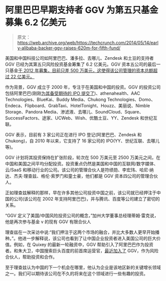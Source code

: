 # 阿里巴巴早期支持者 GGV 为第五只基金募集 6.2 亿美元

> 原文：<https://web.archive.org/web/https://techcrunch.com/2014/05/14/early-alibaba-backer-ggv-raises-620m-for-fifth-fund/>

美国和中国科技公司如阿里巴巴、潘多拉、去哪儿、Zendesk 和土豆的支持者 GGV 已经为其第五只风险投资基金筹集了 6.2 亿美元。GGV 资本五公司的最后一只基金[于 2012 年募集，目前只差 500 万美元，这使得该公司管理的资本总额超过 22 亿美元。](https://web.archive.org/web/20230322160428/https://techcrunch.com/2012/08/21/ggv-capital-closes-new-625m-fund-to-focus-on-china-u-s-expansion-stage-companies/)

作为背景，GGV 成立于 2000 年，专注于在美国和中国的投资。GGV 的投资公司包括阿里巴巴(刚刚[为其备受期待的 IPO 提交了](https://web.archive.org/web/20230322160428/https://techcrunch.com/2014/05/06/alibaba-files-for-massive-ipo-with-9-month-revenue-of-6-51b/))、athenahealth、AAC Technologies、BlueKai、Buddy Media、Chukong Technologies、Domo、Endeca、Flipboard、GrabTaxi、HotelTonight、Houzz、美丽说、Nimble Storage、Pandora Media、渗滤液、去哪儿、SoundCloud、Square、SuccessFactors、途家、UCWeb、Wish、优酷土豆、YY、Zendesk 和世纪互联。

GGV 表示，目前有 3 家公司正在进行 IPO 登记(阿里巴巴、Zendesk 和 Chukong)，自 2010 年以来，它支持了 16 家公司的 IPO(YY、世纪互联、去哪儿等)。

GGV 计划将其投资保持在扩张阶段，轮次在 500 万美元至 2500 万美元之间，在中国和美国之间平均分配投资。投资重点仍然是美国和中国的互联网/数字媒体、云/SaaS 和移动行业的公司。该公司的管理合伙人是符绩勋、李宏玮、哈尼·纳达、杰夫·理查兹、格伦·索罗门和童士豪，他们都是 GGV 资本四公司的管理合伙人。

正如理查兹解释的那样，早在许多其他公司投资中国之前，该公司就已经押注于中国的公司(该公司在 2002 年支持阿里巴巴)，并与腾讯、百度等公司建立了密切的关系。

“GGV 定义了美国/中国风险投资公司的概念，”加州大学董事总经理蒂姆·雷克说，他是再次参与基金 v 的现有 GGV 有限合伙人

理查兹在一次采访中说:“我们押注于这两个市场的融合，并比大多数人更早开始播种。”。他进一步解释说，该公司也看到了让中国企业投资者进入美国公司的巨大价值。例如，在 Quixey 的最新一轮融资中，GGV 帮助引入了阿里巴巴作为投资者。和朱大卫，中国搜索巨头百度的前首席运营官，[最近加入了](https://web.archive.org/web/20230322160428/https://techcrunch.com/2014/03/13/davidzhu-ggv/) GGV，作为风险合伙人，帮助投资和合作。

至于理查兹认为中国的下一个机会在哪里，他认为企业是该地区新的关键增长领域之一。我们可以期待该公司在不久的将来在这个领域进行一些有趣的投资。